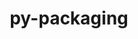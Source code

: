 ---
title: "py-packaging"
layout: cache
categories: [package, develop-2025-05-25]
meta: {"compilers": ["none"], "num_specs": 34, "num_specs_by_stack": {"data-vis-sdk": 1, "developer-tools-darwin": 1, "e4s": 5, "e4s-neoverse-v2": 4, "e4s-oneapi": 3, "e4s-rocm-external": 1, "hep": 1, "ml-darwin-aarch64-mps": 5, "ml-linux-aarch64-cuda": 6, "ml-linux-x86_64-cpu": 6, "ml-linux-x86_64-cuda": 6, "ml-linux-x86_64-rocm": 3, "radiuss": 2, "root": 34, "tutorial": 1}, "oss": ["sequoia", "ubuntu18.04", "ubuntu20.04", "ubuntu22.04", "ubuntu24.04"], "platforms": ["darwin", "linux"], "stacks": ["data-vis-sdk", "developer-tools-darwin", "e4s", "e4s-neoverse-v2", "e4s-oneapi", "e4s-rocm-external", "hep", "ml-darwin-aarch64-mps", "ml-linux-aarch64-cuda", "ml-linux-x86_64-cpu", "ml-linux-x86_64-cuda", "ml-linux-x86_64-rocm", "radiuss", "root", "tutorial"], "targets": ["aarch64", "neoverse_v2", "x86_64_v3"], "versions": ["24.2", "25.0"]}
spec_details: [{"compiler": "none", "hash": "2azlffioxkpg22r73ocu4fbuc7pz6w4q", "os": "sequoia", "platform": "darwin", "size": "-", "stacks": ["ml-darwin-aarch64-mps", "root"], "target": "aarch64", "variants": ["build_system=python_pip"], "versions": ["25.0"]}, {"compiler": "none", "hash": "2brggpwg247nkrtdbkiqi2y5gtwczdtg", "os": "sequoia", "platform": "darwin", "size": "-", "stacks": ["ml-darwin-aarch64-mps", "root"], "target": "aarch64", "variants": ["build_system=python_pip"], "versions": ["25.0"]}, {"compiler": "none", "hash": "2w454evbw7ions4quj6qsko6tkoitzk3", "os": "ubuntu22.04", "platform": "linux", "size": "-", "stacks": ["e4s", "root"], "target": "x86_64_v3", "variants": ["build_system=python_pip"], "versions": ["25.0"]}, {"compiler": "none", "hash": "34t33qnvq4ykbqsqwaf2kxklmezw4o7y", "os": "ubuntu22.04", "platform": "linux", "size": "-", "stacks": ["e4s-neoverse-v2", "root"], "target": "neoverse_v2", "variants": ["build_system=python_pip"], "versions": ["25.0"]}, {"compiler": "none", "hash": "3of6rayaii37pnbkduggrrnjqm777sf4", "os": "ubuntu24.04", "platform": "linux", "size": "-", "stacks": ["ml-linux-x86_64-cpu", "ml-linux-x86_64-cuda", "ml-linux-x86_64-rocm", "root"], "target": "x86_64_v3", "variants": ["build_system=python_pip"], "versions": ["25.0"]}, {"compiler": "none", "hash": "4qbffa2z3fnvdz4ehx5xtmdal4c4mej2", "os": "ubuntu22.04", "platform": "linux", "size": "-", "stacks": ["e4s-neoverse-v2", "root"], "target": "neoverse_v2", "variants": ["build_system=python_pip"], "versions": ["25.0"]}, {"compiler": "none", "hash": "54hp4nvavpxrcxozj4eyi75a3kj5c6qh", "os": "ubuntu22.04", "platform": "linux", "size": "-", "stacks": ["e4s-neoverse-v2", "root"], "target": "neoverse_v2", "variants": ["build_system=python_pip"], "versions": ["25.0"]}, {"compiler": "none", "hash": "7lpbflkgad24rczo3hgxmj3wkpudm5v7", "os": "sequoia", "platform": "darwin", "size": "-", "stacks": ["developer-tools-darwin", "ml-darwin-aarch64-mps", "root"], "target": "aarch64", "variants": ["build_system=python_pip"], "versions": ["25.0"]}, {"compiler": "none", "hash": "7wlfp5ozn74zgcfz3tvsrjztvfodgm5d", "os": "ubuntu18.04", "platform": "linux", "size": "-", "stacks": ["radiuss", "root"], "target": "x86_64_v3", "variants": ["build_system=python_pip"], "versions": ["25.0"]}, {"compiler": "none", "hash": "btccqmnhfxhncb2sec7th2hgdfb2szsm", "os": "ubuntu22.04", "platform": "linux", "size": "-", "stacks": ["e4s", "root"], "target": "x86_64_v3", "variants": ["build_system=python_pip"], "versions": ["25.0"]}, {"compiler": "none", "hash": "c2uihxv2jfwwuu7agej3r2qc7wiltdtp", "os": "ubuntu24.04", "platform": "linux", "size": "-", "stacks": ["ml-linux-x86_64-cpu", "ml-linux-x86_64-cuda", "ml-linux-x86_64-rocm", "root"], "target": "x86_64_v3", "variants": ["build_system=python_pip"], "versions": ["25.0"]}, {"compiler": "none", "hash": "dnyfn5ludvxmmstg37rlx57sau6odihm", "os": "ubuntu24.04", "platform": "linux", "size": "-", "stacks": ["ml-linux-x86_64-cpu", "ml-linux-x86_64-cuda", "root"], "target": "x86_64_v3", "variants": ["build_system=python_pip"], "versions": ["24.2"]}, {"compiler": "none", "hash": "e72bo2vhycl5hv3xu2gowsvm4ids3ayb", "os": "sequoia", "platform": "darwin", "size": "-", "stacks": ["ml-darwin-aarch64-mps", "root"], "target": "aarch64", "variants": ["build_system=python_pip"], "versions": ["24.2"]}, {"compiler": "none", "hash": "f262mohl2hdxbcv7v2pr4zvtlaq7cdjk", "os": "ubuntu24.04", "platform": "linux", "size": "-", "stacks": ["ml-linux-x86_64-cpu", "ml-linux-x86_64-cuda", "ml-linux-x86_64-rocm", "root"], "target": "x86_64_v3", "variants": ["build_system=python_pip"], "versions": ["25.0"]}, {"compiler": "none", "hash": "f65dy6n6w3s4jzcp4hblcprdc7zu6ueh", "os": "ubuntu22.04", "platform": "linux", "size": "-", "stacks": ["hep", "root"], "target": "x86_64_v3", "variants": ["build_system=python_pip"], "versions": ["25.0"]}, {"compiler": "none", "hash": "gruj67rscmc4exiropfb2oa3wbabtzym", "os": "ubuntu24.04", "platform": "linux", "size": "-", "stacks": ["ml-linux-aarch64-cuda", "root"], "target": "aarch64", "variants": ["build_system=python_pip"], "versions": ["24.2"]}, {"compiler": "none", "hash": "iebo2tbeezmvxhop5ofvxolpwbrp4367", "os": "ubuntu22.04", "platform": "linux", "size": "-", "stacks": ["root", "tutorial"], "target": "x86_64_v3", "variants": ["build_system=python_pip"], "versions": ["25.0"]}, {"compiler": "none", "hash": "iprq4orlbtglt64uqsz4x3ie6etm7ocg", "os": "ubuntu20.04", "platform": "linux", "size": "-", "stacks": ["data-vis-sdk", "root"], "target": "x86_64_v3", "variants": ["build_system=python_pip"], "versions": ["25.0"]}, {"compiler": "none", "hash": "jzetm2yzwypehx2yvmzap6idszcah5ur", "os": "ubuntu22.04", "platform": "linux", "size": "-", "stacks": ["e4s", "e4s-rocm-external", "root"], "target": "x86_64_v3", "variants": ["build_system=python_pip"], "versions": ["25.0"]}, {"compiler": "none", "hash": "oluom7362xuidco6uyxh6ldjhiooz3qp", "os": "ubuntu24.04", "platform": "linux", "size": "-", "stacks": ["ml-linux-aarch64-cuda", "root"], "target": "aarch64", "variants": ["build_system=python_pip"], "versions": ["24.2"]}, {"compiler": "none", "hash": "peddbby7noffobr6trj5rix4hr52mpde", "os": "ubuntu22.04", "platform": "linux", "size": "-", "stacks": ["e4s", "root"], "target": "x86_64_v3", "variants": ["build_system=python_pip"], "versions": ["25.0"]}, {"compiler": "none", "hash": "q4gmsckdygeq6phg6fbsq44tjqbfjrmj", "os": "sequoia", "platform": "darwin", "size": "-", "stacks": ["ml-darwin-aarch64-mps", "root"], "target": "aarch64", "variants": ["build_system=python_pip"], "versions": ["24.2"]}, {"compiler": "none", "hash": "qcijdhxxkoprxv64bi6gyypz7nrj4gij", "os": "ubuntu22.04", "platform": "linux", "size": "-", "stacks": ["e4s-oneapi", "root"], "target": "x86_64_v3", "variants": ["build_system=python_pip"], "versions": ["25.0"]}, {"compiler": "none", "hash": "r724s2vml3b3f5hrtbgvpkihkekhiijg", "os": "ubuntu24.04", "platform": "linux", "size": "-", "stacks": ["ml-linux-aarch64-cuda", "root"], "target": "aarch64", "variants": ["build_system=python_pip"], "versions": ["25.0"]}, {"compiler": "none", "hash": "tewlx2gawoihggbnwnb4osd7hxucfr4f", "os": "ubuntu24.04", "platform": "linux", "size": "-", "stacks": ["ml-linux-aarch64-cuda", "root"], "target": "aarch64", "variants": ["build_system=python_pip"], "versions": ["25.0"]}, {"compiler": "none", "hash": "tinc4itvemq4354ua6oxtouzcsjf3trk", "os": "ubuntu24.04", "platform": "linux", "size": "-", "stacks": ["ml-linux-aarch64-cuda", "root"], "target": "aarch64", "variants": ["build_system=python_pip"], "versions": ["25.0"]}, {"compiler": "none", "hash": "ul4kbwdz4daf26dssvtuj4g2uh7lz27t", "os": "ubuntu22.04", "platform": "linux", "size": "-", "stacks": ["e4s-oneapi", "root"], "target": "x86_64_v3", "variants": ["build_system=python_pip"], "versions": ["25.0"]}, {"compiler": "none", "hash": "vikwpgcf6gk4cw3imfda353ddkiyanyw", "os": "ubuntu24.04", "platform": "linux", "size": "-", "stacks": ["ml-linux-aarch64-cuda", "root"], "target": "aarch64", "variants": ["build_system=python_pip"], "versions": ["25.0"]}, {"compiler": "none", "hash": "voysox6qk7uxjkw7exm5llx7m2eg3bil", "os": "ubuntu24.04", "platform": "linux", "size": "-", "stacks": ["ml-linux-x86_64-cpu", "ml-linux-x86_64-cuda", "root"], "target": "x86_64_v3", "variants": ["build_system=python_pip"], "versions": ["24.2"]}, {"compiler": "none", "hash": "vuus6gnvkz6mi3aqczdlb2co2dhnjrsj", "os": "ubuntu22.04", "platform": "linux", "size": "-", "stacks": ["e4s-oneapi", "root"], "target": "x86_64_v3", "variants": ["build_system=python_pip"], "versions": ["25.0"]}, {"compiler": "none", "hash": "xgoptmur7anr5jsejfdr3u5bph3uhtqy", "os": "ubuntu18.04", "platform": "linux", "size": "-", "stacks": ["radiuss", "root"], "target": "x86_64_v3", "variants": ["build_system=python_pip"], "versions": ["25.0"]}, {"compiler": "none", "hash": "ycp3mkjxv5l3g6yzl6vfhdil3uiwcyfw", "os": "ubuntu22.04", "platform": "linux", "size": "-", "stacks": ["e4s", "root"], "target": "x86_64_v3", "variants": ["build_system=python_pip"], "versions": ["24.2"]}, {"compiler": "none", "hash": "zwhrg3u2ozhee4i4ljcpmkyrivs7lau7", "os": "ubuntu22.04", "platform": "linux", "size": "-", "stacks": ["e4s-neoverse-v2", "root"], "target": "neoverse_v2", "variants": ["build_system=python_pip"], "versions": ["24.2"]}, {"compiler": "none", "hash": "zy6eypjy5mhzhv76swm3imsd5za2p5wz", "os": "ubuntu24.04", "platform": "linux", "size": "-", "stacks": ["ml-linux-x86_64-cpu", "ml-linux-x86_64-cuda", "root"], "target": "x86_64_v3", "variants": ["build_system=python_pip"], "versions": ["25.0"]}]
---